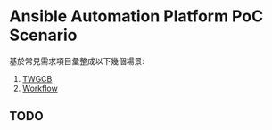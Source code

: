 # Ansible Automation Platform PoC Scenario

基於常見需求項目彙整成以下幾個場景:

1. [TWGCB](https://github.com/yylin1/Ansible-POC-Scenario/blob/main/01_TWGCB/README.md)
2. [Workflow](https://github.com/yylin1/Ansible-POC-Scenario/blob/main/02_Ｗorkflow/README.md)

## TODO
